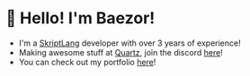 # 👋 Hello! I'm Baezor!

- I'm a [SkriptLang](https://github.com/SkriptLang/Skript/releases) developer with over 3 years of experience!
- Making awesome stuff at [Quartz](https://github.com/qrtzgg), join the discord [here](https://discord.gg/quartz)! 
- You can check out my portfolio [here](https://baezor.com/portfolio/)!
